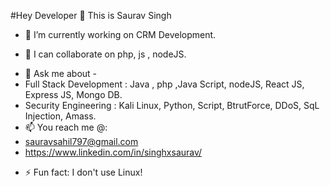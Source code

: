 #Hey Developer 👋 This is Saurav Singh
<!--
**singhxsaurav/singhxsaurav** is a ✨ _special_ ✨ repository because its `README.md` (this file) appears on your GitHub profile.

Here are some ideas to get you started:
-->

- 🔭 I’m currently working on CRM Development.
<!-- - 🌱 I’m currently learning -->
- 👯 I can collaborate on php, js , nodeJS.
<!-- - 🤔 I’m looking for help with ... -->
- 💬 Ask me about -
- Full Stack Development : Java , php ,Java Script, nodeJS, React JS, Express JS, Mongo DB.
- Security Engineering : Kali Linux, Python, Script, BtrutForce, DDoS, SqL Injection, Amass. 
- 📫 You reach me @:
- sauravsahil797@gmail.com
- https://www.linkedin.com/in/singhxsaurav/
<!--- 😄 Pronouns: ...-->
- ⚡ Fun fact: I don't use Linux!

